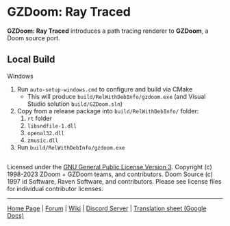 # GZDoom: Ray Traced

**GZDoom: Ray Traced** introduces a path tracing renderer to **GZDoom**, a Doom source port.


## Local Build

Windows

1. Run `auto-setup-windows.cmd` to configure and build via CMake
    * This will produce `build/RelWithDebInfo/gzdoom.exe` (and Visual Studio solution `build/GZDoom.sln`)
1. Copy from a release package into `build/RelWithDebInfo/` folder:
    1. `rt` folder
    1. `libsndfile-1.dll`
    1. `openal32.dll`
    1. `zmusic.dll`
1. Run `build/RelWithDebInfo/gzdoom.exe`

##

Licensed under the [GNU General Public License Version 3](LICENSE).
Copyright (c) 1998-2023 ZDoom + GZDoom teams, and contributors.
Doom Source (c) 1997 id Software, Raven Software, and contributors.
Please see license files for individual contributor licenses.

---

[Home Page](https://zdoom.org/) |
[Forum](https://forum.zdoom.org/) |
[Wiki](https://zdoom.org/wiki/) |
[Discord Server](https://dsc.gg/zdoom) |
[Translation sheet (Google Docs)](https://docs.google.com/spreadsheets/d/1pvwXEgytkor9SClCiDn4j5AH7FedyXS-ocCbsuQIXDU/edit?usp=sharing)
